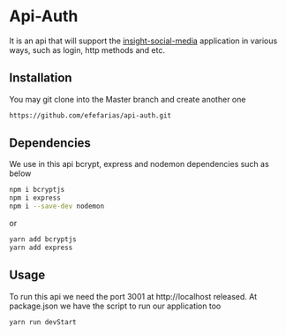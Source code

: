 # Api-Auth

It is an api that will support the [insight-social-media](https://github.com/efefarias/insight-social-media) application in various ways, such as login, http methods and etc.

## Installation

You may git clone into the Master branch and create another one

```bash
https://github.com/efefarias/api-auth.git
```

## Dependencies

We use in this api bcrypt, express and nodemon dependencies such as below

```bash
npm i bcryptjs
npm i express
npm i --save-dev nodemon
```
or
```bash
yarn add bcryptjs
yarn add express
```

## Usage

To run this api we need the port 3001 at http://localhost released. At package.json we have the script to run our application too

```bash
yarn run devStart
```
